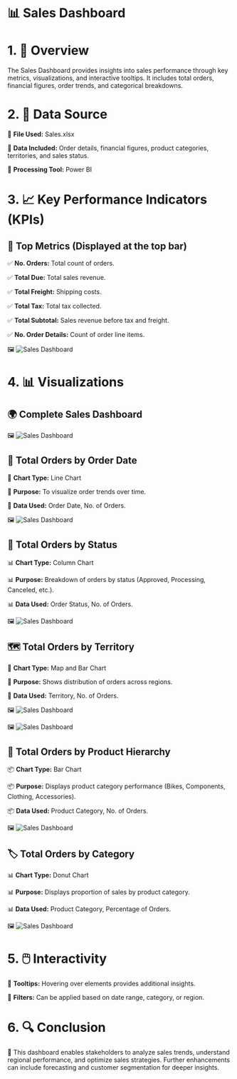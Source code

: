﻿# 📊 Sales Dashboard

# 1. 📝 Overview
The Sales Dashboard provides insights into sales performance through key metrics, visualizations, and interactive tooltips. It includes total orders, financial figures, order trends, and categorical breakdowns.

# 2. 📂 Data Source
📌 **File Used:** Sales.xlsx

📌 **Data Included:** Order details, financial figures, product categories, territories, and sales status.

📌 **Processing Tool:** Power BI

# 3. 📈 Key Performance Indicators (KPIs)
## 🎯 Top Metrics (Displayed at the top bar)

✅ **No. Orders:** Total count of orders.

✅ **Total Due:** Total sales revenue.

✅ **Total Freight:** Shipping costs.

✅ **Total Tax:** Total tax collected.

✅ **Total Subtotal:** Sales revenue before tax and freight.

✅ **No. Order Details:** Count of order line items.

🖼️ ![Sales Dashboard](Images/Cards.jpg)

# 4. 📊 Visualizations
## 🌍 Complete Sales Dashboard

🖼️ ![Sales Dashboard](Images/salesdashboard.png)

## 📆 Total Orders by Order Date
📌 **Chart Type:** Line Chart

📌 **Purpose:** To visualize order trends over time.

📌 **Data Used:** Order Date, No. of Orders.

🖼️ ![Sales Dashboard](Images/linechart.jpg)


## 📌 Total Orders by Status
📊 **Chart Type:** Column Chart

📊 **Purpose:** Breakdown of orders by status (Approved, Processing, Canceled, etc.).

📊 **Data Used:** Order Status, No. of Orders.

🖼️ ![Sales Dashboard](Images/Columnchart.jpg)


## 🗺️ Total Orders by Territory
📍 **Chart Type:** Map and Bar Chart

📍 **Purpose:** Shows distribution of orders across regions.

📍 **Data Used:** Territory, No. of Orders.

🖼️ ![Sales Dashboard](Images/Map.jpg)

🖼️ ![Sales Dashboard](Images/salestooltip1.png)


## 🛒 Total Orders by Product Hierarchy
📦 **Chart Type:** Bar Chart

📦 **Purpose:** Displays product category performance (Bikes, Components, Clothing, Accessories).

📦 **Data Used:** Product Category, No. of Orders.

🖼️ ![Sales Dashboard](Images/barchart.jpg)


## 🏷️ Total Orders by Category
📊 **Chart Type:** Donut Chart

📊 **Purpose:** Displays proportion of sales by product category.

📊 **Data Used:** Product Category, Percentage of Orders.

🖼️ ![Sales Dashboard](Images/salestooltip2.png)

# 5. 🖱️ Interactivity
🎯 **Tooltips:** Hovering over elements provides additional insights.

🎯 **Filters:** Can be applied based on date range, category, or region.
# 6. 🔍 Conclusion
🚀 This dashboard enables stakeholders to analyze sales trends, understand regional performance, and optimize sales strategies. Further enhancements can include forecasting and customer segmentation for deeper insights.
